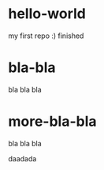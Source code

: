 hello-world
===========

my first repo :)
finished


bla-bla
===========
bla bla bla

more-bla-bla
===========
bla bla bla

daadada

